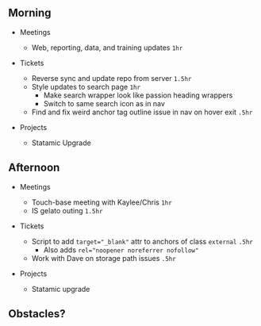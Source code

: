 ## Morning

- Meetings
    - Web, reporting, data, and training updates `1hr`


- Tickets
    - Reverse sync and update repo from server `1.5hr`
    - Style updates to search page `1hr`
        - Make search wrapper look like passion heading wrappers
        - Switch to same search icon as in nav
    - Find and fix weird anchor tag outline issue in nav on hover exit `.5hr`


- Projects
    - Statamic Upgrade


## Afternoon

- Meetings
    - Touch-base meeting with Kaylee/Chris `1hr`
    - IS gelato outing `1.5hr`


- Tickets
    - Script to add `target="_blank"` attr to anchors of class `external` `.5hr`
        - Also adds `rel="noopener noreferrer nofollow"`
    - Work with Dave on storage path issues `.5hr`


- Projects
    - Statamic upgrade


## Obstacles?
